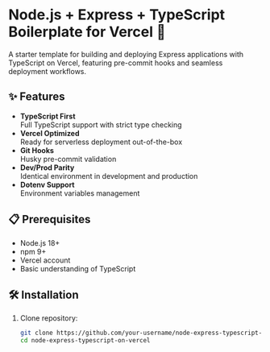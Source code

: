 # Node.js + Express + TypeScript Boilerplate for Vercel 🚀

A starter template for building and deploying Express applications with TypeScript on Vercel, featuring pre-commit hooks and seamless deployment workflows.

## ✨ Features

- **TypeScript First**  
  Full TypeScript support with strict type checking
- **Vercel Optimized**  
  Ready for serverless deployment out-of-the-box
- **Git Hooks**  
  Husky pre-commit validation
- **Dev/Prod Parity**  
  Identical environment in development and production
- **Dotenv Support**  
  Environment variables management

## 📋 Prerequisites

- Node.js 18+
- npm 9+
- Vercel account
- Basic understanding of TypeScript

## 🛠️ Installation

1. Clone repository:
   ```bash
   git clone https://github.com/your-username/node-express-typescript-on-vercel.git
   cd node-express-typescript-on-vercel
